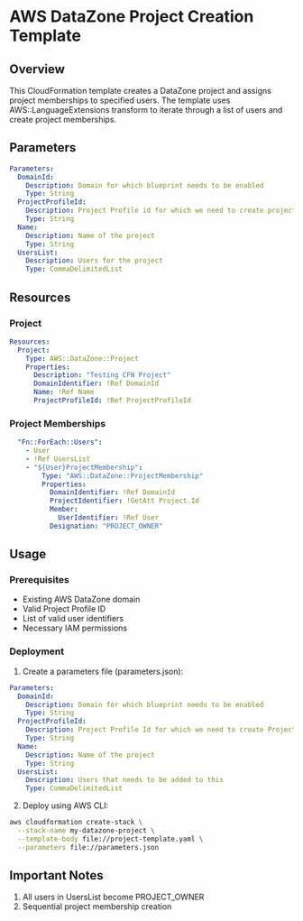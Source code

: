 # AWS DataZone Project Creation Template

## Overview

This CloudFormation template creates a DataZone project and assigns project memberships to specified users. The template uses AWS::LanguageExtensions transform to iterate through a list of users and create project memberships.


## Parameters

```yaml
Parameters:
  DomainId:
    Description: Domain for which blueprint needs to be enabled
    Type: String
  ProjectProfileId:
    Description: Project Profile id for which we need to create project
    Type: String
  Name:
    Description: Name of the project
    Type: String
  UsersList:
    Description: Users for the project
    Type: CommaDelimitedList
```

## Resources

### Project

```yaml
Resources:
  Project:
    Type: AWS::DataZone::Project
    Properties:
      Description: "Testing CFN Project"
      DomainIdentifier: !Ref DomainId
      Name: !Ref Name
      ProjectProfileId: !Ref ProjectProfileId
```

### Project Memberships

```yaml
  "Fn::ForEach::Users":
    - User
    - !Ref UsersList
    - "${User}ProjectMembership":
        Type: "AWS::DataZone::ProjectMembership"
        Properties:
          DomainIdentifier: !Ref DomainId
          ProjectIdentifier: !GetAtt Project.Id
          Member:
            UserIdentifier: !Ref User
          Designation: "PROJECT_OWNER"
```

## Usage

### Prerequisites
- Existing AWS DataZone domain
- Valid Project Profile ID
- List of valid user identifiers
- Necessary IAM permissions

### Deployment

1. Create a parameters file (parameters.json):

```yaml
Parameters:
  DomainId:
    Description: Domain for which blueprint needs to be enabled
    Type: String
  ProjectProfileId:
    Description: Project Profile Id for which we need to create Project
    Type: String
  Name:
    Description: Name of the project
    Type: String
  UsersList:
    Description: Users that needs to be added to this 
    Type: CommaDelimitedList
```

2. Deploy using AWS CLI:

```bash
aws cloudformation create-stack \
  --stack-name my-datazone-project \
  --template-body file://project-template.yaml \
  --parameters file://parameters.json
```

## Important Notes

1. All users in UsersList become PROJECT_OWNER
4. Sequential project membership creation
